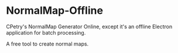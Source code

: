 # NormalMap-Offline
CPetry's NormalMap Generator Online, except it's an offline Electron application for batch processing.

A free tool to create normal maps.